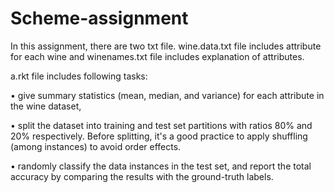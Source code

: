# Scheme-assignment

In this assignment, there are two txt file. wine.data.txt file includes attribute for each wine and winenames.txt file includes explanation of attributes. 

a.rkt file includes following tasks:

• give summary statistics (mean, median, and variance) for each attribute in the wine dataset,

• split the dataset into training and test set partitions with ratios 80% and 20% respectively. Before splitting, it's a good practice to apply shuffling (among instances) to avoid order effects. 

• randomly classify the data instances in the test set, and report the total accuracy by comparing the results with the ground-truth labels.
